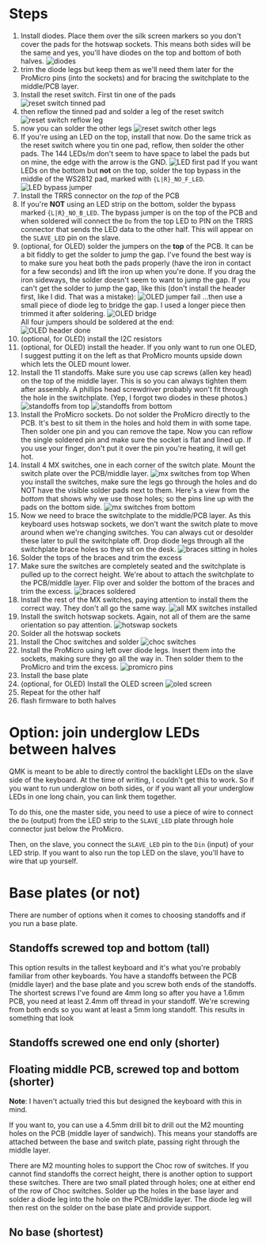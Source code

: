 # Steps
1. Install diodes. Place them over the silk screen markers so you don't cover
   the pads for the hotswap sockets. This means both sides will be the same and
   yes, you'll have diodes on the top and bottom of both halves.
    ![diodes](./misc/diodes.jpg)
1. trim the diode legs but keep them as we'll need them later for the ProMicro
   pins (into the sockets) and for bracing the switchplate to the middle/PCB
   layer.
1. Install the reset switch. First tin one of the pads
    ![reset switch tinned pad](./misc/reset1.jpg)
1. then reflow the tinned pad and solder a leg of the reset switch
    ![reset switch reflow leg](./misc/reset2.jpg)
1. now you can solder the other legs
    ![reset switch other legs](./misc/reset3.jpg)
1. If you're using an LED on the top, install that now. Do the same trick as the
   reset switch where you tin one pad, reflow, then solder the other pads. The
   144 LEDs/m don't seem to have space to label the pads but on mine, the edge
   with the arrow is the GND.
    ![LED first pad](./misc/led1.jpg)
   If you want LEDs on the bottom but **not** on the top, solder the top bypass
   in the middle of the WS2812 pad, marked with `{L|R}_NO_F_LED`.
    ![LED bypass jumper](./misc/led-bypass.jpg)
1. Install the TRRS connector on the *top* of the PCB
1. If you're **NOT** using an LED strip on the bottom, solder the bypass marked
   `{L|R}_NO_B_LED`. The bypass jumper is on the top of the PCB and when
   soldered will connect the `Do` from the top LED to PIN on the TRRS connector
   that sends the LED data to the other half. This will appear on the
   `SLAVE_LED` pin on the slave.
1. (optional, for OLED) solder the jumpers on the **top** of the PCB. It can be
   a bit fiddly to get the solder to jump the gap. I've found the best way is to
   make sure you heat both the pads properly (have the iron in contact for a few
   seconds) and lift the iron up when you're done. If you drag the iron
   sideways, the solder doesn't seem to want to jump the gap. If you can't get
   the solder to jump the gap, like this (don't install the header first, like I
   did. That was a mistake):
    ![OLED jumper fail](./misc/oled-header1.jpg)
   ...then use a small piece of diode leg to bridge the gap. I used a longer
   piece then trimmed it after soldering.
    ![OLED bridge](./misc/oled-header2.jpg)<br />
   All four jumpers should be soldered at the end:<br />
    ![OLED header done](./misc/oled-header3.jpg)
1. (optional, for OLED) install the I2C resistors
1. (optional, for OLED) install the header. If you only want to run one OLED, I
   suggest putting it on the left as that ProMicro mounts upside down which
   lets the OLED mount lower.
1. Install the 11 standoffs. Make sure you use cap screws (allen key head) on
   the top of the middle layer. This is so you can always tighten them after
   assembly. A phillips head screwdriver probably won't fit through the hole in
   the switchplate. (Yep, I forgot two diodes in these photos.)
    ![standoffs from top](./misc/standoffs-top.jpg)
    ![standoffs from bottom](./misc/standoffs-bottom.jpg)
1. Install the ProMicro sockets. Do not solder the ProMicro directly to the PCB.
   It's best to sit them in the holes and hold them in with some tape. Then
   solder one pin and you can remove the tape. Now you can reflow the single
   soldered pin and make sure the socket is flat and lined up. If you use your
   finger, don't put it over the pin you're heating, it will get hot.
1. Install 4 MX switches, one in each corner of the switch plate. Mount the
   switch plate over the PCB/middle layer.
    ![mx switches from top](./misc/mx-4switches-top.jpg)
   When you install the switches, make sure the legs go through the holes and do
   NOT have the visible solder pads next to them. Here's a view from the
   *bottom* that shows why we use those holes; so the pins line up with the pads
   on the bottom side.
    ![mx switches from bottom](./misc/mx-orientation-bottom.jpg)
1. Now we need to brace the switchplate to the middle/PCB layer. As this
   keyboard uses hotswap sockets, we don't want the switch plate to move around
   when we're changing switches. You can always cut or desolder these later to
   pull the switchplate off. Drop diode legs through all the switchplate brace
   holes so they sit on the desk.
    ![braces sitting in holes](./misc/braces1.jpg)
1. Solder the tops of the braces and trim the excess
1. Make sure the switches are completely seated and the switchplate is pulled up
   to the correct height. We're about to attach the switchplate to the
   PCB/middle layer. Flip over and solder the bottom of the braces and trim the
   excess.
    ![braces soldered](./misc/braces2.jpg)
1. Install the rest of the MX switches, paying attention to install them the
   correct way. They don't all go the same way.
    ![all MX switches installed](./misc/all-mx.jpg)
1. Install the switch hotswap sockets. Again, not all of them are the same
   orientation so pay attention.
    ![hotswap sockets](./misc/hotswap-unsoldered.jpg)
1. Solder all the hotswap sockets
1. Install the Choc switches and solder
    ![choc switches](./misc/choc.jpg)
1. Install the ProMicro using left over diode legs. Insert them into the
   sockets, making sure they go all the way in. Then solder them to the ProMicro
   and trim the excess.
    ![promicro pins](./misc/promicro-pins.jpg)
1. Install the base plate
1. (optional, for OLED) Install the OLED screen
    ![oled screen](./misc/oled.jpg)
1. Repeat for the other half
1. flash firmware to both halves


# Option: join underglow LEDs between halves
QMK is meant to be able to directly control the backlight LEDs on the slave side of the
keyboard. At the time of writing, I couldn't get this to work. So if you want to
run underglow on both sides, or if you want all your underglow LEDs in one long
chain, you can link them together.

To do this, one the master side, you need to use a piece of wire to connect the
`Do` (output) from the LED strip to the `SLAVE_LED` plate through hole connector
just below the ProMicro.

Then, on the slave, you connect the `SLAVE_LED` pin to the `Din` (input) of your
LED strip. If you want to also run the top LED on the slave, you'll have to wire
that up yourself.

# Base plates (or not)
There are number of options when it comes to choosing standoffs and if you run a
base plate.

## Standoffs screwed top and bottom (tall)
This option results in the tallest keyboard and it's what you're probably
familiar from other keyboards. You have a standoffs between the PCB (middle
layer) and the base plate and you screw both ends of the standoffs. The shortest
screws I've found are 4mm long so after you have a 1.6mm PCB, you need at least
2.4mm off thread in your standoff. We're screwing from both ends so you want at
least a 5mm long standoff. This results in something that look

## Standoffs screwed one end only (shorter)

## Floating middle PCB, screwed top and bottom (shorter)
**Note**: I haven't actually tried this but designed the keyboard with this in
mind.

If you want to, you can use a 4.5mm drill bit to drill out the M2 mounting holes
on the PCB (middle layer of sandwich). This means your standoffs are attached
between the base and switch plate, passing right through the middle layer.

There are M2 mounting holes to support the Choc row of switches. If you cannot
find standoffs the correct height, there is another option to support these
switches. There are two small plated through holes; one at either end of the
row of Choc switches. Solder up the holes in the base layer and solder a diode
leg into the hole on the PCB/middle layer. The diode leg will then rest on the
solder on the base plate and provide support.

## No base (shortest)
